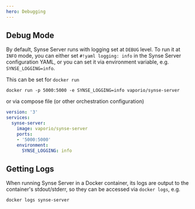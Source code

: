 ```yaml
---
hero: Debugging 
---
```


## Debug Mode

By default, Synse Server runs with logging set at `DEBUG` level. To run it at `INFO`
mode, you can either set `#!yaml logging: info` in the Synse Server configuration YAML, or you
can set it via environment variable, e.g. `SYNSE_LOGGING=info`.

This can be set for `docker run`

```
docker run -p 5000:5000 -e SYNSE_LOGGING=info vaporio/synse-server
```

or via compose file (or other orchestration configuration)

```yaml
version: '3'
services:
  synse-server:
    image: vaporio/synse-server
    ports:
    - '5000:5000'
    environment:
      SYNSE_LOGGING: info
```

## Getting Logs

When running Synse Server in a Docker container, its logs are output to the container's
stdout/stderr, so they can be accessed via `docker logs`, e.g.

```
docker logs synse-server
```
